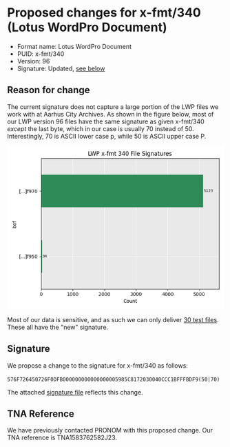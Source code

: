 # Proposed changes for x-fmt/340 (Lotus WordPro Document)
- Format name: Lotus WordPro Document
- PUID: x-fmt/340
- Version: 96
- Signature: Updated, [see below](#signature)

## Reason for change
The current signature does not capture a large portion of the LWP files we work with at Aarhus City Archives. As shown in the figure below, most of our LWP version 96 files have the same signature as given x-fmt/340 *except* the last byte, which in our case is usually 70 instead of 50. Interestingly, 70 is ASCII lower case p, while 50 is ASCII upper case P.

![LWP BOF Signatures](lwp_plot.png)

Most of our data is sensitive, and as such we can only deliver [30 test files](open_lwp.zip). These all have the "new" signature.

## Signature

We propose a change to the signature for x-fmt/340 as follows:

`576F726450726F0DFB000000000000000005985C8172030040CCC1BFFFBDF9(50|70)`

The attached [signature file](lwp_96_pronom.xml) reflects this change.

## TNA Reference
We have previously contacted PRONOM with this proposed change. Our TNA reference is TNA1583762582J23.